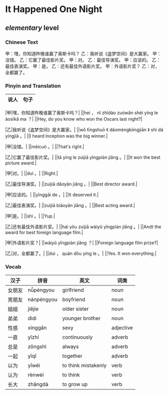 # It Happened One Night
## *elementary* level

### Chinese Text
甲：嘿，你知道昨晚谁赢了奥斯卡吗？
乙：我听说《盗梦空间》是大赢家。
甲：没错。
乙：它赢了最佳影片奖。
甲：对。
乙：最佳导演奖。
甲：应该的。
乙：最佳表演奖。
甲：是。
乙：还有最佳外语影片奖。
甲：外语影片奖？
乙：对，全都赢了。

### Pinyin and Translation
|说人|句子|
|----|----|

|甲|嘿，你知道昨晚谁赢了奥斯卡吗？|
||hei ， nǐ zhīdào zuówǎn shéi yíng le àosīkǎ ma ？|
||Hey, do you know who won the Oscars last night?|

|乙|我听说《盗梦空间》是大赢家。|
||wǒ tīngshuō 《 dàomèngkōngjiān 》 shì dà yíngjiā 。|
||I heard Inception was the big winner.|

|甲|没错。|
||méicuò 。|
||That's right.|

|乙|它赢了最佳影片奖。|
||tā yíng le zuìjiā yǐngpiàn jiǎng 。|
||It won the best picture award.|

|甲|对。|
||duì 。|
||Right.|

|乙|最佳导演奖。|
||zuìjiā dǎoyǎn jiǎng 。|
||Best director award.|

|甲|应该的。|
||yīnggāi de 。|
||It deserved it.|

|乙|最佳表演奖。|
||zuìjiā biǎoyǎn jiǎng 。|
||Best acting award.|

|甲|是。|
||shì 。|
||Yup.|

|乙|还有最佳外语影片奖。|
||hái yǒu zuìjiā wàiyǔ yǐngpiàn jiǎng 。|
||Andt the award for best foreign language film.|

|甲|外语影片奖？|
||wàiyǔ yǐngpiàn jiǎng ？|
||Foreign language film prize?|

|乙|对，全都赢了。|
||duì ， quán dōu yíng le 。|
||Yes. It won everything.|
### Vocab
|汉子|拼音|英文|词类|
|----|----|----|----|
|女朋友|nǚpéngyou|girlfriend|noun|
|男朋友|nánpéngyou|boyfriend|noun|
|姐姐|jiějie|older sister|noun|
|弟弟|dìdi|younger brother|noun|
|性感|xìnggǎn|sexy|adjective|
|一直|yīzhí|continuously|adverb|
|总是|zǒngshì|always|adverb|
|一起|yīqǐ|together|adverb|
|以为|yǐwéi|to think mistakenly|verb|
|认为|rènwéi|to think|verb|
|长大|zhǎngdà|to grow up|verb|